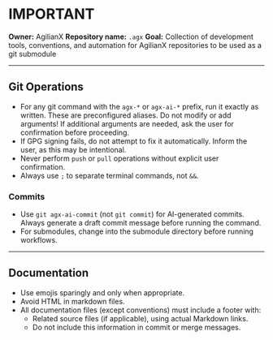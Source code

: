 # IMPORTANT

**Owner:** AgilianX
**Repository name:** `.agx`
**Goal:** Collection of development tools, conventions, and automation for AgilianX repositories to be used as a git submodule

---

## Git Operations

- For any git command with the `agx-*` or `agx-ai-*` prefix, run it exactly as written.
  These are preconfigured aliases. Do not modify or add arguments!
  If additional arguments are needed, ask the user for confirmation before proceeding.
- If GPG signing fails, do not attempt to fix it automatically. Inform the user, as this may be intentional.
- Never perform `push` or `pull` operations without explicit user confirmation.
- Always use `;` to separate terminal commands, not `&&`.

### Commits

- Use `git agx-ai-commit` (not `git commit`) for AI-generated commits.
  Always generate a draft commit message before running the command.
- For submodules, change into the submodule directory before running workflows.

---

## Documentation

- Use emojis sparingly and only when appropriate.
- Avoid HTML in markdown files.
- All documentation files (except conventions) must include a footer with:
  - Related source files (if applicable), using actual Markdown links.
  - Do not include this information in commit or merge messages.
